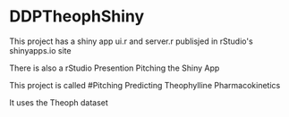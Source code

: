 # DDPTheophShiny

This project has a shiny app ui.r and server.r publisjed in rStudio's shinyapps.io site

There is also a rStudio Presention Pitching the Shiny App

This project is called
#Pitching Predicting Theophylline Pharmacokinetics

It uses the Theoph dataset
